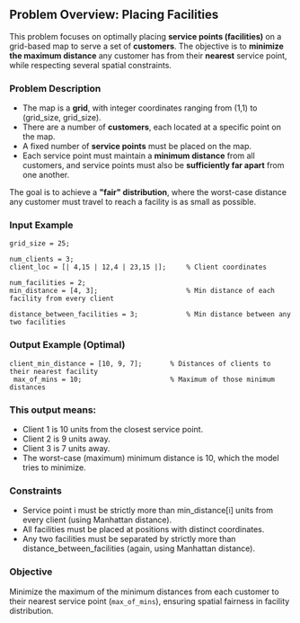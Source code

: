 ## Problem Overview: Placing Facilities

This problem focuses on optimally placing **service points (facilities)** on a grid-based map to serve a set of **customers**. The objective is to **minimize the maximum distance** any customer has from their **nearest** service point, while respecting several spatial constraints.

### Problem Description

- The map is a **grid**, with integer coordinates ranging from (1,1) to (grid_size, grid_size).
- There are a number of **customers**, each located at a specific point on the map.
- A fixed number of **service points** must be placed on the map.
- Each service point must maintain a **minimum distance** from all customers, and service points must also be **sufficiently far apart** from one another.

The goal is to achieve a **"fair" distribution**, where the worst-case distance any customer must travel to reach a facility is as small as possible.

### Input Example

```minizinc
grid_size = 25;

num_clients = 3;
client_loc = [| 4,15 | 12,4 | 23,15 |];     % Client coordinates

num_facilities = 2;
min_distance = [4, 3];                      % Min distance of each facility from every client

distance_between_facilities = 3;            % Min distance between any two facilities
```

### Output Example (Optimal)

```minizinc
client_min_distance = [10, 9, 7];       % Distances of clients to their nearest facility
 max_of_mins = 10;                      % Maximum of those minimum distances
```

### This output means:
-  Client 1 is 10 units from the closest service point.
-  Client 2 is 9 units away.
-  Client 3 is 7 units away.
-  The worst-case (maximum) minimum distance is 10, which the model tries to minimize.

### Constraints

-  Service point i must be strictly more than min_distance[i] units from every client (using Manhattan distance).
-  All facilities must be placed at positions with distinct coordinates.
-  Any two facilities must be separated by strictly more than distance_between_facilities (again, using Manhattan distance).

### Objective

Minimize the maximum of the minimum distances from each customer to their nearest service point (`max_of_mins`), ensuring spatial fairness in facility distribution.